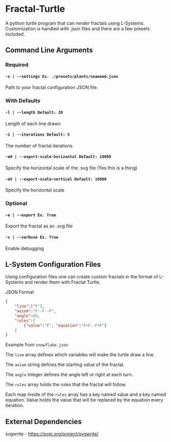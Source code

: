 # Fractal-Turtle

A python turtle program that can render fractals using L-Systems. Customization is handled with .json files and there are a few presets included.

## Command Line Arguments

### **Required**

#### `-s | --settings Ex. ./presets/plants/seaweed.json`

Path to your fractal configuration JSON file.

### **With Defaults**

#### `-l | --length Default: 20`

Length of each line drawn

#### `-i | --iterations Default: 5`

The number of fractal iterations

#### `-eH | --export-scale-horizontal Default: 10000`

Specify the horizontal scale of the .svg file (Yes this is a thing)

#### `-eV | --export-scale-vertical Default: 10000`

Specify the horizontal scale

### **Optional**

#### `-e | --export Ex. True`

Export the fractal as an .svg file

#### `-v | --verbose Ex. True`

Enable debugging

## L-System Configuration Files

Using configuration files one can create custom fractals in the format of L-Systems and render them with Fractal Turtle.

JSON Format

```JSON
{
    "line":["F"],
    "axiom":"F--F--F",
    "angle":60,
    "rules":[
        {"value":"F", "equation":"F+F--F+F"}
    ]
}
```

Example from `snowflake.json`

The `line` array defines which variables will make the turtle draw a line.

The `axiom` string defines the starting value of the fractal.

The `angle` integer defines the angle left or right at each turn.

The `rules` array holds the rules that the fractal will follow.

Each map inside of the `rules` array has a key named value and a key named equation. Value holds the value that will be replaced by the equation every iteration.

## External Dependencies

svgwrite - <https://pypi.org/project/svgwrite/>
